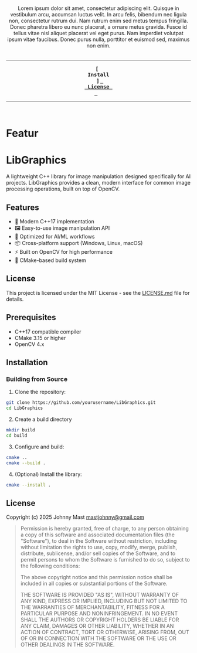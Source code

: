 <div align = center>


<br>

Lorem ipsum dolor sit amet, consectetur adipiscing elit. Quisque in vestibulum arcu, accumsan luctus velit. In arcu felis, bibendum nec ligula non, consectetur rutrum dui. Nam rutrum enim sed metus tempus fringilla. Donec pharetra libero eu nunc placerat, a ornare metus gravida. Fusce id tellus vitae nisl aliquet placerat vel eget purus. Nam imperdiet volutpat ipsum vitae faucibus. Donec purus nulla, porttitor et euismod sed, maximus non enim.
<br>
<br>

---

**[<kbd> <br> Install <br> </kbd>]**
**[<kbd> <br> License <br> </kbd>](License.md)** 

---

<br>

</div>

# Featur
# LibGraphics

A lightweight C++ library for image manipulation designed specifically for AI projects. LibGraphics provides a clean, modern interface for common image processing operations, built on top of OpenCV.

## Features

- 🚀 Modern C++17 implementation
- 🖼️ Easy-to-use image manipulation API
- 🤖 Optimized for AI/ML workflows
- 📦 Cross-platform support (Windows, Linux, macOS)
- ⚡ Built on OpenCV for high performance
- 🔧 CMake-based build system

## License

This project is licensed under the MIT License - see the [LICENSE.md](LICENSE.md) file for details.

## Prerequisites

- C++17 compatible compiler
- CMake 3.15 or higher
- OpenCV 4.x

## Installation

### Building from Source

1. Clone the repository:
```bash
git clone https://github.com/yourusername/LibGraphics.git
cd LibGraphics
```

2. Create a build directory

```bash
mkdir build
cd build
```


3. Configure and build:

```bash
cmake ..
cmake --build .
```

4. (Optional) Install the library:

```bash
cmake --install .
```


## License

Copyright (c) 2025 Johnny Mast <mastjohnny@gmail.com>

> Permission is hereby granted, free of charge, to any person obtaining a copy
> of this software and associated documentation files (the "Software"), to deal
> in the Software without restriction, including without limitation the rights
> to use, copy, modify, merge, publish, distribute, sublicense, and/or sell
> copies of the Software, and to permit persons to whom the Software is
> furnished to do so, subject to the following conditions:
>
> The above copyright notice and this permission notice shall be included in
> all copies or substantial portions of the Software.
>
> THE SOFTWARE IS PROVIDED "AS IS", WITHOUT WARRANTY OF ANY KIND, EXPRESS OR
> IMPLIED, INCLUDING BUT NOT LIMITED TO THE WARRANTIES OF MERCHANTABILITY,
> FITNESS FOR A PARTICULAR PURPOSE AND NONINFRINGEMENT. IN NO EVENT SHALL THE
> AUTHORS OR COPYRIGHT HOLDERS BE LIABLE FOR ANY CLAIM, DAMAGES OR OTHER
> LIABILITY, WHETHER IN AN ACTION OF CONTRACT, TORT OR OTHERWISE, ARISING FROM,
> OUT OF OR IN CONNECTION WITH THE SOFTWARE OR THE USE OR OTHER DEALINGS IN
> THE SOFTWARE.